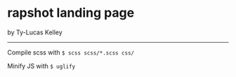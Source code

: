 # rapshot landing page

by Ty-Lucas Kelley

---

Compile scss with `$ scss scss/*.scss css/`

Minify JS with `$ uglify`
